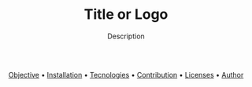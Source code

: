 <h1 align="center">Title or Logo</h1>

<!--If you're usign a logo-->

<!--<img src="#"> or If you like markdown: ![Text](Image)-->

<p align="center">Description</p>

<br/>
<br/>

<p align="center">
 <a href="#objective">Objective</a> • 
 <a href="#installation">Installation</a> • 
 <a href="#tecnologies">Tecnologies</a> • 
 <a href="#contributions">Contribution</a> • 
 <a href="#licenses">Licenses</a> • 
 <a href="#author">Author</a>
</p>
